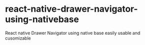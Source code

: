 # react-native-drawer-navigator-using-nativebase
React native Drawer Navigator using native base easily usable and cusomizable
